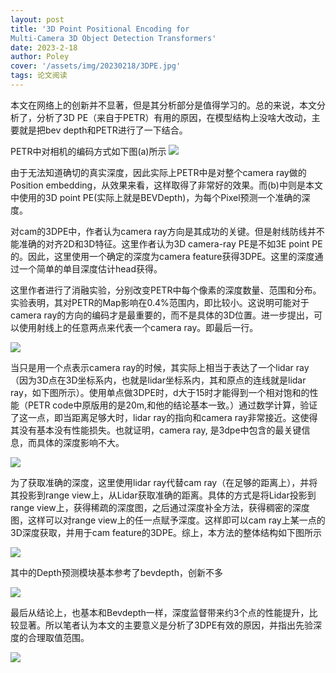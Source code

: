 ```yaml
---
layout: post
title: '3D Point Positional Encoding for
Multi-Camera 3D Object Detection Transformers'
date: 2023-2-18
author: Poley
cover: '/assets/img/20230218/3DPE.jpg'
tags: 论文阅读  
---
```


本文在网络上的创新并不显著，但是其分析部分是值得学习的。总的来说，本文分析了，分析了3D PE（来自于PETR）有用的原因，在模型结构上没啥大改动，主要就是把bev depth和PETR进行了一下结合。

PETR中对相机的编码方式如下图(a)所示
![](/assets/img/20230218/3DPEF1.jpg)

由于无法知道确切的真实深度，因此实际上PETR中是对整个camera ray做的Position embedding，从效果来看，这样取得了非常好的效果。而(b)中则是本文中使用的3D point PE(实际上就是BEVDepth)，为每个Pixel预测一个准确的深度。


对cam的3DPE中，作者认为camera ray方向是其成功的关键。但是射线防线并不能准确的对齐2D和3D特征。这里作者认为3D camera-ray PE是不如3E point PE的。因此，这里使用一个确定的深度为camera feature获得3DPE。这里的深度通过一个简单的单目深度估计head获得。


这里作者进行了消融实验，分别改变PETR中每个像素的深度数量、范围和分布。实验表明，其对PETR的Map影响在0.4%范围内，即比较小。这说明可能对于camera ray的方向的编码才是最重要的，而不是具体的3D位置。进一步提出，可以使用射线上的任意两点来代表一个camera ray。即最后一行。

![](/assets/img/20230218/3DPET1.jpg)


当只是用一个点表示camera ray的时候，其实际上相当于表达了一个lidar ray（因为3D点在3D坐标系内，也就是lidar坐标系内，其和原点的连线就是lidar ray，如下图所示）。使用单点做3DPE时，d大于15时才能得到一个相对饱和的性能（PETR code中原版用的是20m,和他的结论基本一致。）通过数学计算，验证了这一点，即当距离足够大时，lidar ray的指向和camera ray非常接近。这使得其没有基本没有性能损失。也就证明，camera ray, 是3dpe中包含的最关键信息，而具体的深度影响不大。


![](/assets/img/20230218/3DPEF2.jpg)

为了获取准确的深度，这里使用lidar ray代替cam ray（在足够的距离上），并将其投影到range view上，从Lidar获取准确的距离。具体的方式是将Lidar投影到range view上，获得稀疏的深度图，之后通过深度补全方法，获得稠密的深度图，这样可以对range view上的任一点赋予深度。这样即可以cam ray上某一点的3D深度获取，并用于cam feature的3DPE。综上，本方法的整体结构如下图所示

![](/assets/img/20230218/3DPEF4.jpg)

其中的Depth预测模块基本参考了bevdepth，创新不多

![](/assets/img/20230218/3DPEF5.jpg)

最后从结论上，也基本和Bevdepth一样，深度监督带来约3个点的性能提升，比较显著。所以笔者认为本文的主要意义是分析了3DPE有效的原因，并指出先验深度的合理取值范围。

![](/assets/img/20230218/3DPET4.jpg)